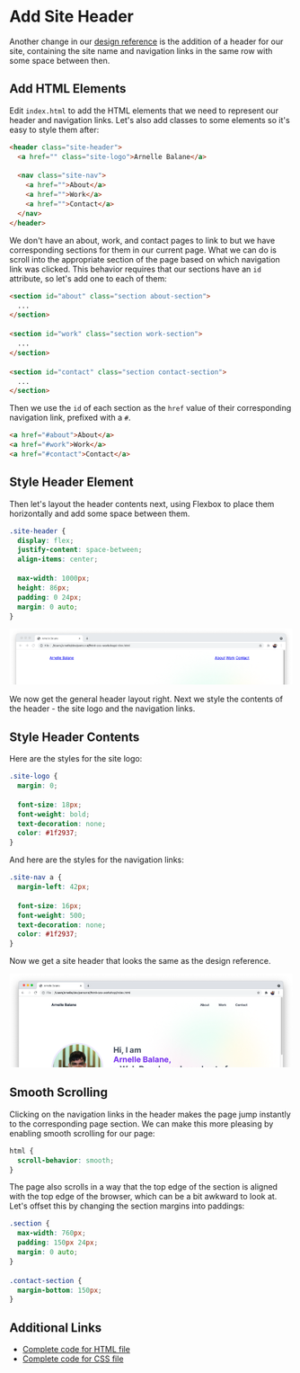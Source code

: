 # Add Site Header

Another change in our [design reference](/getting-started/personal-portfolio#design-reference) is the addition of a header for our site, containing the site name and navigation links in the same row with some space between then.

## Add HTML Elements

Edit `index.html` to add the HTML elements that we need to represent our header and navigation links. Let's also add classes to some elements so it's easy to style them after:

```html
<header class="site-header">
  <a href="" class="site-logo">Arnelle Balane</a>

  <nav class="site-nav">
    <a href="">About</a>
    <a href="">Work</a>
    <a href="">Contact</a>
  </nav>
</header>
```

We don't have an about, work, and contact pages to link to but we have corresponding sections for them in our current page. What we can do is scroll into the appropriate section of the page based on which navigation link was clicked. This behavior requires that our sections have an `id` attribute, so let's add one to each of them:

```html
<section id="about" class="section about-section">
  ...
</section>

<section id="work" class="section work-section">
  ...
</section>

<section id="contact" class="section contact-section">
  ...
</section>
```

Then we use the `id` of each section as the `href` value of their corresponding navigation link, prefixed with a `#`.

```html
<a href="#about">About</a>
<a href="#work">Work</a>
<a href="#contact">Contact</a>
```

## Style Header Element

Then let's layout the header contents next, using Flexbox to place them horizontally and add some space between them.

```css
.site-header {
  display: flex;
  justify-content: space-between;
  align-items: center;

  max-width: 1000px;
  height: 86px;
  padding: 0 24px;
  margin: 0 auto;
}
```

![Layout site header](./images/layout-site-header.png)

We now get the general header layout right. Next we style the contents of the header - the site logo and the navigation links.

## Style Header Contents

Here are the styles for the site logo:

```css
.site-logo {
  margin: 0;

  font-size: 18px;
  font-weight: bold;
  text-decoration: none;
  color: #1f2937;
}
```

And here are the styles for the navigation links:

```css
.site-nav a {
  margin-left: 42px;

  font-size: 16px;
  font-weight: 500;
  text-decoration: none;
  color: #1f2937;
}
```

Now we get a site header that looks the same as the design reference.

![Layout site header](./images/layout-site-header-done.png)

## Smooth Scrolling

Clicking on the navigation links in the header makes the page jump instantly to the corresponding page section. We can make this more pleasing by enabling smooth scrolling for our page:

```css
html {
  scroll-behavior: smooth;
}
```

The page also scrolls in a way that the top edge of the section is aligned with the top edge of the browser, which can be a bit awkward to look at. Let's offset this by changing the section margins into paddings:

```css
.section {
  max-width: 760px;
  padding: 150px 24px;
  margin: 0 auto;
}

.contact-section {
  margin-bottom: 150px;
}
```

## Additional Links

- [Complete code for HTML file](https://github.com/arnellebalane/skourse-html-css-workshop/blob/09-layout/index.html)
- [Complete code for CSS file](https://github.com/arnellebalane/skourse-html-css-workshop/blob/09-layout/index.css)
